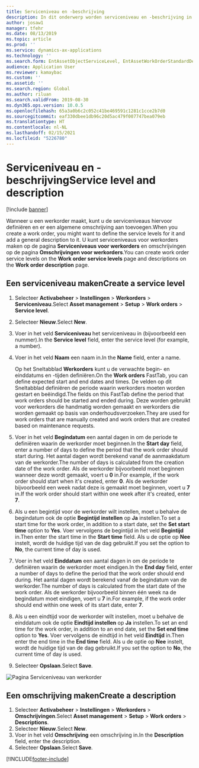 ```yaml
---
title: Serviceniveau en -beschrijving
description: In dit onderwerp worden serviceniveau en -beschrijving in Activabeheer uitgelegd.
author: josaw1
manager: tfehr
ms.date: 08/13/2019
ms.topic: article
ms.prod: ''
ms.service: dynamics-ax-applications
ms.technology: ''
ms.search.form: EntAssetObjectServiceLevel, EntAssetWorkOrderStandardDescription, EntAssetWorkOrderServiceLevel, EntAssetServiceLevelLookup
audience: Application User
ms.reviewer: kamaybac
ms.custom: ''
ms.assetid: ''
ms.search.region: Global
ms.author: riluan
ms.search.validFrom: 2019-08-30
ms.dyn365.ops.version: 10.0.5
ms.openlocfilehash: 65a3a0b6c2c052c41be469591c1281c1cce2b7d0
ms.sourcegitcommit: eaf330dbee1db96c20d5ac479f007747bea079eb
ms.translationtype: HT
ms.contentlocale: nl-NL
ms.lasthandoff: 02/15/2021
ms.locfileid: "5226780"
---
```

# <a name="service-level-and-description"></a><span data-ttu-id="92f33-103">Serviceniveau en -beschrijving</span><span class="sxs-lookup"><span data-stu-id="92f33-103">Service level and description</span></span>

[!include [banner](../../includes/banner.md)]

 

<span data-ttu-id="92f33-104">Wanneer u een werkorder maakt, kunt u de serviceniveaus hiervoor definiëren en er een algemene omschrijving aan toevoegen.</span><span class="sxs-lookup"><span data-stu-id="92f33-104">When you create a work order, you might want to define the service levels for it and add a general description to it.</span></span> <span data-ttu-id="92f33-105">U kunt serviceniveaus voor werkorders maken op de pagina **Serviceniveaus voor werkorders** en omschrijvingen op de pagina **Omschrijvingen voor werkorders**.</span><span class="sxs-lookup"><span data-stu-id="92f33-105">You can create work order service levels on the **Work order service levels** page and descriptions on the **Work order description** page.</span></span>

## <a name="create-a-service-level"></a><span data-ttu-id="92f33-106">Een serviceniveau maken</span><span class="sxs-lookup"><span data-stu-id="92f33-106">Create a service level</span></span>

1. <span data-ttu-id="92f33-107">Selecteer **Activabeheer** \> **Instellingen** \> **Werkorders** \> **Serviceniveau**.</span><span class="sxs-lookup"><span data-stu-id="92f33-107">Select **Asset management** \> **Setup** \> **Work orders** \> **Service level**.</span></span>
2. <span data-ttu-id="92f33-108">Selecteer **Nieuw**.</span><span class="sxs-lookup"><span data-stu-id="92f33-108">Select **New**.</span></span>
3. <span data-ttu-id="92f33-109">Voer in het veld **Serviceniveau** het serviceniveau in (bijvoorbeeld een nummer).</span><span class="sxs-lookup"><span data-stu-id="92f33-109">In the **Service level** field, enter the service level (for example, a number).</span></span>
4. <span data-ttu-id="92f33-110">Voer in het veld **Naam** een naam in.</span><span class="sxs-lookup"><span data-stu-id="92f33-110">In the **Name** field, enter a name.</span></span>

    <span data-ttu-id="92f33-111">Op het Sneltabblad **Werkorders** kunt u de verwachte begin- en einddatums en -tijden definiëren.</span><span class="sxs-lookup"><span data-stu-id="92f33-111">On the **Work orders** FastTab, you can define expected start and end dates and times.</span></span> <span data-ttu-id="92f33-112">De velden op dit Sneltabblad definiëren de periode waarin werkorders moeten worden gestart en beëindigd.</span><span class="sxs-lookup"><span data-stu-id="92f33-112">The fields on this FastTab define the period that work orders should be started and ended during.</span></span> <span data-ttu-id="92f33-113">Deze worden gebruikt voor werkorders die handmatig worden gemaakt en werkorders die worden gemaakt op basis van onderhoudsverzoeken.</span><span class="sxs-lookup"><span data-stu-id="92f33-113">They are used for work orders that are manually created and work orders that are created based on maintenance requests.</span></span> 

5. <span data-ttu-id="92f33-114">Voer in het veld **Begindatum** een aantal dagen in om de periode te definiëren waarin de werkorder moet beginnen.</span><span class="sxs-lookup"><span data-stu-id="92f33-114">In the **Start day** field, enter a number of days to define the period that the work order should start during.</span></span> <span data-ttu-id="92f33-115">Het aantal dagen wordt berekend vanaf de aanmaakdatum van de werkorder.</span><span class="sxs-lookup"><span data-stu-id="92f33-115">The number of days is calculated from the creation date of the work order.</span></span> <span data-ttu-id="92f33-116">Als de werkorder bijvoorbeeld moet beginnen wanneer deze wordt gemaakt, voert u **0** in.</span><span class="sxs-lookup"><span data-stu-id="92f33-116">For example, if the work order should start when it's created, enter **0**.</span></span> <span data-ttu-id="92f33-117">Als de werkorder bijvoorbeeld een week nadat deze is gemaakt moet beginnen, voert u **7** in.</span><span class="sxs-lookup"><span data-stu-id="92f33-117">If the work order should start within one week after it's created, enter **7**.</span></span>
6. <span data-ttu-id="92f33-118">Als u een begintijd voor de werkorder wilt instellen, moet u behalve de begindatum ook de optie **Begintijd instellen** op **Ja** instellen.</span><span class="sxs-lookup"><span data-stu-id="92f33-118">To set a start time for the work order, in addition to a start date, set the **Set start time** option to **Yes**.</span></span> <span data-ttu-id="92f33-119">Voer vervolgens de begintijd in het veld **Begintijd** in.</span><span class="sxs-lookup"><span data-stu-id="92f33-119">Then enter the start time in the **Start time** field.</span></span> <span data-ttu-id="92f33-120">Als u de optie op **Nee** instelt, wordt de huidige tijd van de dag gebruikt.</span><span class="sxs-lookup"><span data-stu-id="92f33-120">If you set the option to **No**, the current time of day is used.</span></span>
7. <span data-ttu-id="92f33-121">Voer in het veld **Einddatum** een aantal dagen in om de periode te definiëren waarin de werkorder moet eindigen.</span><span class="sxs-lookup"><span data-stu-id="92f33-121">In the **End day** field, enter a number of days to define the period that the work order should end during.</span></span> <span data-ttu-id="92f33-122">Het aantal dagen wordt berekend vanaf de begindatum van de werkorder.</span><span class="sxs-lookup"><span data-stu-id="92f33-122">The number of days is calculated from the start date of the work order.</span></span> <span data-ttu-id="92f33-123">Als de werkorder bijvoorbeeld binnen één week na de begindatum moet eindigen, voert u **7** in.</span><span class="sxs-lookup"><span data-stu-id="92f33-123">For example, if the work order should end within one week of its start date, enter **7**.</span></span>
8. <span data-ttu-id="92f33-124">Als u een eindtijd voor de werkorder wilt instellen, moet u behalve de einddatum ook de optie **Eindtijd instellen** op **Ja** instellen.</span><span class="sxs-lookup"><span data-stu-id="92f33-124">To set an end time for the work order, in addition to an end date, set the **Set end time** option to **Yes**.</span></span> <span data-ttu-id="92f33-125">Voer vervolgens de eindtijd in het veld **Eindtijd** in.</span><span class="sxs-lookup"><span data-stu-id="92f33-125">Then enter the end time in the **End time** field.</span></span> <span data-ttu-id="92f33-126">Als u de optie op **Nee** instelt, wordt de huidige tijd van de dag gebruikt.</span><span class="sxs-lookup"><span data-stu-id="92f33-126">If you set the option to **No**, the current time of day is used.</span></span>
9. <span data-ttu-id="92f33-127">Selecteer **Opslaan**.</span><span class="sxs-lookup"><span data-stu-id="92f33-127">Select **Save**.</span></span>

![Pagina Serviceniveau van werkorder](media/19-setup-for-work-orders.png)

## <a name="create-a-description"></a><span data-ttu-id="92f33-129">Een omschrijving maken</span><span class="sxs-lookup"><span data-stu-id="92f33-129">Create a description</span></span>

1. <span data-ttu-id="92f33-130">Selecteer **Activabeheer** \> **Instellingen** \> **Werkorders** \> **Omschrijvingen**.</span><span class="sxs-lookup"><span data-stu-id="92f33-130">Select **Asset management** \> **Setup** \> **Work orders** \> **Descriptions**.</span></span>
2. <span data-ttu-id="92f33-131">Selecteer **Nieuw**.</span><span class="sxs-lookup"><span data-stu-id="92f33-131">Select **New**.</span></span>
3. <span data-ttu-id="92f33-132">Voer in het veld **Omschrijving** een omschrijving in.</span><span class="sxs-lookup"><span data-stu-id="92f33-132">In the **Description** field, enter the description.</span></span>
4. <span data-ttu-id="92f33-133">Selecteer **Opslaan**.</span><span class="sxs-lookup"><span data-stu-id="92f33-133">Select **Save**.</span></span>


[!INCLUDE[footer-include](../../../includes/footer-banner.md)]